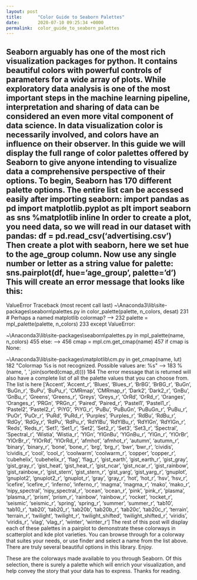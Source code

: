 ```yaml
---
layout: post
title:      "Color Guide to Seaborn Palettes"
date:       2020-07-10 09:25:34 +0000
permalink:  color_guide_to_seaborn_palettes
---
```



Seaborn arguably has one of the most rich visualization packages for python. It contains beautiful colors with powerful controls of parameters for a wide array of plots. While exploratory data analysis is one of the most important steps in the machine learning pipeline, interpretation and sharing of data can be considered an even more vital component of data science. In data visualization color is necessarily involved, and colors have an influence on their observer. In this guide we will display the full range of color palettes offered by Seaborn to give anyone intending to visualize data a comprehensive perspective of their options.
To begin, Seaborn has 170 different palette options. The entire list can be accessed easily after importing seaborn:
import pandas as pd
import matplotlib.pyplot as plt
import seaborn as sns
%matplotlib inline
In order to create a plot, you need data, so we will read in our dataset with pandas:
df = pd.read_csv(‘advertising.csv’)
Then create a plot with seaborn, here we set hue to the age_group column. Now use any single number or letter as a string value for palette:
sns.pairplot(df, hue=’age_group’, palette=’d’)
This will create an error message that looks like this:
---------------------------------------------------------------------------
ValueError                                Traceback (most recent call last)
~\Anaconda3\lib\site-packages\seaborn\palettes.py in color_palette(palette, n_colors, desat)
    231                 # Perhaps a named matplotlib colormap?
--> 232                 palette = mpl_palette(palette, n_colors)
    233             except ValueError:

~\Anaconda3\lib\site-packages\seaborn\palettes.py in mpl_palette(name, n_colors)
    455     else:
--> 456         cmap = mpl.cm.get_cmap(name)
    457         if cmap is None:

~\Anaconda3\lib\site-packages\matplotlib\cm.py in get_cmap(name, lut)
    182             "Colormap %s is not recognized. Possible values are: %s"
--> 183             % (name, ', '.join(sorted(cmap_d))))
    184
The error message that is returned will also have a complete list of all the palette values that you can choose from. The list is here
[‘Accent’, ‘Accent_r’, ‘Blues’, ‘Blues_r’, ‘BrBG’, ‘BrBG_r’, ‘BuGn’, ‘BuGn_r’, ‘BuPu’, ‘BuPu_r’, 
 ‘CMRmap’, ‘CMRmap_r’, ‘Dark2’, ‘Dark2_r’, ‘GnBu’, ‘GnBu_r’, ‘Greens’, ‘Greens_r’, ‘Greys’, ‘Greys_r’, ‘OrRd’, 
 ‘OrRd_r’, ‘Oranges’, ‘Oranges_r’, ‘PRGn’, ‘PRGn_r’, ‘Paired’, ‘Paired_r’, ‘Pastel1’, 
 ‘Pastel1_r’, ‘Pastel2’, ‘Pastel2_r’, ‘PiYG’, ‘PiYG_r’, ‘PuBu’, ‘PuBuGn’, ‘PuBuGn_r’, 
 ‘PuBu_r’, ‘PuOr’, ‘PuOr_r’, ‘PuRd’, ‘PuRd_r’, ‘Purples’, ‘Purples_r’, ‘RdBu’, ‘RdBu_r’, 
 ‘RdGy’, ‘RdGy_r’, ‘RdPu’, ‘RdPu_r’, ‘RdYlBu’, ‘RdYlBu_r’, ‘RdYlGn’, ‘RdYlGn_r’, ‘Reds’, 
 ‘Reds_r’, ‘Set1’, ‘Set1_r’, ‘Set2’, ‘Set2_r’, ‘Set3’, ‘Set3_r’, ‘Spectral’, ‘Spectral_r’, 
 ‘Wistia’, ‘Wistia_r’, ‘YlGn’, ‘YlGnBu’, ‘YlGnBu_r’, ‘YlGn_r’, ‘YlOrBr’, ‘YlOrBr_r’, ‘YlOrRd’, 
 ‘YlOrRd_r’, ‘afmhot’, ‘afmhot_r’, ‘autumn’, ‘autumn_r’, ‘binary’, ‘binary_r’, ‘bone’, 
 ‘bone_r’, ‘brg’, ‘brg_r’, ‘bwr’, ‘bwr_r’, ‘cividis’, ‘cividis_r’, ‘cool’, ‘cool_r’, ‘coolwarm’, ‘coolwarm_r’, ‘copper’, ‘copper_r’,
 ‘cubehelix’, ‘cubehelix_r’, ‘flag’, ‘flag_r’, ‘gist_earth’, ‘gist_earth_r’, ‘gist_gray’, ‘gist_gray_r’, ‘gist_heat’, ‘gist_heat_r’, ‘gist_ncar’, ‘gist_ncar_r’,
 ‘gist_rainbow’, ‘gist_rainbow_r’, ‘gist_stern’, ‘gist_stern_r’, ‘gist_yarg’, 
 ‘gist_yarg_r’, ‘gnuplot’, ‘gnuplot2’, ‘gnuplot2_r’, ‘gnuplot_r’, ‘gray’, ‘gray_r’,
 ‘hot’, ‘hot_r’, ‘hsv’, ‘hsv_r’, ‘icefire’, ‘icefire_r’, ‘inferno’, 
 ‘inferno_r’, ‘magma’, ‘magma_r’, ‘mako’, ‘mako_r’, 
 ‘nipy_spectral’, ‘nipy_spectral_r’, ‘ocean’, ‘ocean_r’, ‘pink’, ‘pink_r’,
 ‘plasma’, ‘plasma_r’, ‘prism’, ‘prism_r’, ‘rainbow’, ‘rainbow_r’,
 ‘rocket’, ‘rocket_r’, ‘seismic’, ‘seismic_r’, ‘spring’, ‘spring_r’,
 ‘summer’, ‘summer_r’, ‘tab10’, ‘tab10_r’, ‘tab20’, ‘tab20_r’, ‘tab20b’,
 ‘tab20b_r’, ‘tab20c’, ‘tab20c_r’, ‘terrain’, ‘terrain_r’, ‘twilight’,
 ‘twilight_r’, ‘twilight_shifted’, ‘twilight_shifted_r’, ‘viridis’, ‘viridis_r’, ‘vlag’, ‘vlag_r’, ‘winter’, ‘winter_r’]
The rest of this post will display each of these palettes in a pairplot to demonstrate these colorways in scatterplot and kde plot varieties. You can browse through for a colorway that suites your needs, or use finder and select a name from the list above. There are truly several beautiful options in this library. Enjoy.

These are the colorways made available to you through Seaborn. Of this selection, there is surely a palette which will enrich your visualization, and help convey the story that your data has to express. Thanks for reading.
